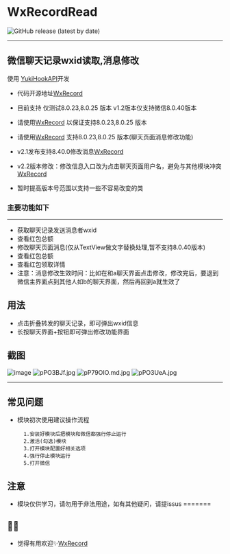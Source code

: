 # WxRecordRead
<img alt="GitHub release (latest by date)" src="https://img.shields.io/github/v/release/Xposed-Modules-Repo/com.coderpwh">


---

## 微信聊天记录wxid读取,消息修改

使用 [YukiHookAPI](https://github.com/fankes/YukiHookAPI)开发
* 代码开源地址[WxRecord](https://github.com/pwh-pwh/wxrecordread)

* 目前支持 仅测试8.0.23,8.0.25 版本 v1.2版本仅支持微信8.0.40版本
* 请使用[WxRecord](https://github.com/pwh-pwh/wxrecordread/releases/tag/v1.1) 以保证支持8.0.23,8.0.25 版本
* 请使用[WxRecord](https://github.com/pwh-pwh/wxrecordread/releases/tag/v2.0) 支持8.0.23,8.0.25 版本(聊天页面消息修改功能)
* v2.1发布支持8.40.0修改消息[WxRecord](https://github.com/pwh-pwh/wxrecordread/releases/tag/v2.1)
* v2.2版本修改：修改信息入口改为点击聊天页面用户名，避免与其他模块冲突[WxRecord](https://github.com/pwh-pwh/wxrecordread/releases/tag/v2.2)
* 暂时提高版本号范围以支持一些不容易改变的类

### 主要功能如下

---

* 获取聊天记录发送消息者wxid
* 查看红包总额
* 修改聊天页面消息(仅从TextView做文字替换处理,暂不支持8.0.40版本)
* 查看红包总额
* 查看红包领取详情
* 注意：消息修改生效时间：比如在和a聊天界面点击修改，修改完后，要退到微信主界面点到其他人如b的聊天界面，然后再回到a就生效了

## 用法

* 点击折叠转发的聊天记录，即可弹出wxid信息
* 长按聊天界面+按钮即可弹出修改功能界面

## 截图

![image](https://pic.rmb.bdstatic.com/bjh/82ea7a148cf2c578346f0999929840bc.jpeg)
![pPO3BJf.jpg](https://z1.ax1x.com/2023/10/03/pPO3BJf.jpg)
![pP79OIO.md.jpg](https://z1.ax1x.com/2023/09/24/pP79OIO.md.jpg)
![pPO3UeA.jpg](https://z1.ax1x.com/2023/10/03/pPO3UeA.jpg)


---

## 常见问题


* 模块初次使用建议操作流程

        1.安装好模块后把模块和微信都强行停止运行
        2.激活(勾选)模块
        3.打开模块配置好相关选项
        4.强行停止模块运行
        5.打开微信

## 注意

* 模块仅供学习，请勿用于非法用途，如有其他疑问，请提issus
=======

## 👏✨

* 觉得有用欢迎✨[WxRecord](https://github.com/pwh-pwh/wxrecordread)
